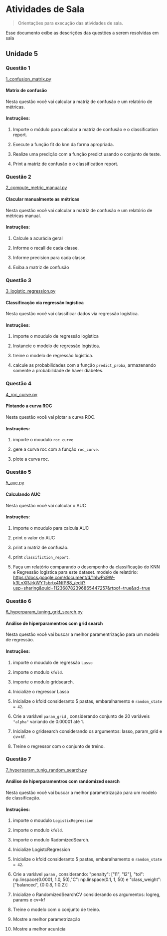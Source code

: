 # Atividades de Sala
> Orientações para execução das atividades de sala.

Esse documento exibe as descrições das questões a serem resolvidas em sala

##  Unidade 5

### Questão 1

[1_confusion_matrix.py](1_confusion_matrix.py)

#### Matrix de confusão 

Nesta questão você vai calcular a matriz de confusão e um relatório de métricas.

#### Instruções:

1)  Importe o módulo para calcular a matriz de confusão e o classification report.
   
2)  Execute a função fit do knn da forma apropriada. 

3)  Realize uma predição com a função predict usando o conjunto de teste.

4)  Print a matriz de confusão e o classification report.


### Questão 2

[2_compute_metric_manual.py](2_compute_metric_manual.py)

#### Clacular manualmente as métricas

Nesta questão você vai calcular a matriz de confusão e um relatório de métricas manual.

#### Instruções:

1)  Calcule a acurácia geral
   
2)  Informe o recall de cada classe. 

3)  Informe precision para cada classe.

4)  Exiba a matriz de confusão

### Questão 3

[3_logistic_regression.py](3_logistic_regression.py)

#### Classificação via regressão logística

Nesta questão você vai classificar dados via regressão logística.

#### Instruções:

1)  importe o moudulo de regressão logística
   
2)  Instancie o modelo de regressão logística. 

3)  treine o modelo de regressão logistica.

4)  calcule as probabilidades com a função ``predict_proba``, armazenando somente a probabilidade de haver diabetes.

### Questão 4

[4_roc_curve.py](4_roc_curve.py)

#### Plotando a curva ROC

Nesta questão você vai plotar a curva ROC.

#### Instruções:

1)  importe o moudulo ``roc_curve``
   
2)  gere a curva roc com a função ``roc_curve``. 

3)  plote a curva roc.


### Questão 5

[5_auc.py](5_auc.py)

#### Calculando AUC

Nesta questão você vai calcular o AUC

#### Instruções:

1)  importe o moudulo para calcula AUC
   
2)  print o valor do AUC

3)  print a matriz de confusão.

4)  print ``classifiction_report``.

6) Faça um relatório comparando o desempenho da classificação do KNN e Regressão logistica para este dataset.
modelo de relatório:
https://docs.google.com/document/d/1hIwPx9W-k3LnXRJrkWYTsbrtx4NfP88_/edit?usp=sharing&ouid=112368782396865447257&rtpof=true&sd=true

### Questão 6

[6_hyperparam_tuning_grid_search.py](6_hyperparam_tuning_grid_search.py)

#### Análise de hiperparamentros com grid search

Nesta questão você vai buscar a melhor paramentrização para um modelo de regressão.

#### Instruções:

1)  importe o moudulo de regressão ``Lasso``
   
2)  importe o modulo ``kfold``. 

3)  importe o modulo gridsearch.

4) Inicialize o regressor Lasso

5) Inicialize o kfold consideranto 5 pastas, embaralhamento e ``random_state = 42``.

5) Crie a variável ``param_grid`` , considerando conjunto de 20 variáveis ``"alpha"`` variando de 0.00001 até 1.

6) Inicialize o gridsearch considerando os argumentos:  lasso, param_grid e cv=kf.

7) Treine o regressor com o conjunto de treino.




### Questão 7

[7_hyperparam_tunig_random_search.py](7_hyperparam_tunig_random_search.py)

#### Análise de hiperparamentros com randomized search

Nesta questão você vai buscar a melhor parametrização para um modelo de classificação.

#### Instruções:

1)  importe o moudulo ``LogisticRegression``
   
2)  importe o modulo ``kfold``. 

3)  importe o modulo RadomizedSearch.

4) Inicialize LogistcRegression

5) Inicialize o kfold consideranto 5 pastas, embaralhamento e ``random_state = 42``.

5) Crie a variável ``param`` , considerando: "penalty": ["l1", "l2"], "tol": np.linspace(0.0001, 1.0, 50),"C": np.linspace(0.1, 1, 50) e "class_weight": ["balanced", {0:0.8, 1:0.2}]
         
6) Inicialize o RandomizedSearchCV considerando os argumentos:  logreg, params e cv=kf

7) Treine o modelo com o conjunto de treino.

8) Mostre a melhor parametrização

9) Mostre a melhor acurácia


